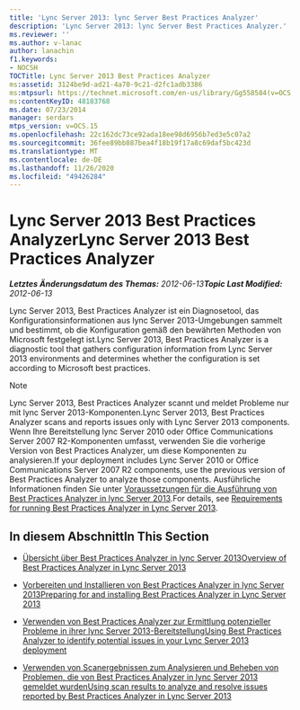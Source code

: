 ```yaml
---
title: 'Lync Server 2013: lync Server Best Practices Analyzer'
description: 'Lync Server 2013: lync Server Best Practices Analyzer.'
ms.reviewer: ''
ms.author: v-lanac
author: lanachin
f1.keywords:
- NOCSH
TOCTitle: Lync Server 2013 Best Practices Analyzer
ms:assetid: 3124be9d-ad21-4a70-9c21-d2fc1adb3386
ms:mtpsurl: https://technet.microsoft.com/en-us/library/Gg558584(v=OCS.15)
ms:contentKeyID: 48183768
ms.date: 07/23/2014
manager: serdars
mtps_version: v=OCS.15
ms.openlocfilehash: 22c162dc73ce92ada18ee98d6956b7ed3e5c07a2
ms.sourcegitcommit: 36fee89bb887bea4f18b19f17a8c69daf5bc423d
ms.translationtype: MT
ms.contentlocale: de-DE
ms.lasthandoff: 11/26/2020
ms.locfileid: "49426284"
---
```

# <a name="lync-server-2013-best-practices-analyzer"></a><span data-ttu-id="2a85c-103">Lync Server 2013 Best Practices Analyzer</span><span class="sxs-lookup"><span data-stu-id="2a85c-103">Lync Server 2013 Best Practices Analyzer</span></span>

<div data-xmlns="http://www.w3.org/1999/xhtml">

<div class="topic" data-xmlns="http://www.w3.org/1999/xhtml" data-msxsl="urn:schemas-microsoft-com:xslt" data-cs="https://msdn.microsoft.com/">

<div data-asp="https://msdn2.microsoft.com/asp">



</div>

<div id="mainSection">

<div id="mainBody"><span data-ttu-id="2a85c-104">

<span> </span></span><span class="sxs-lookup"><span data-stu-id="2a85c-104">

<span> </span></span></span>

<span data-ttu-id="2a85c-105">_**Letztes Änderungsdatum des Themas:** 2012-06-13_</span><span class="sxs-lookup"><span data-stu-id="2a85c-105">_**Topic Last Modified:** 2012-06-13_</span></span>

<span data-ttu-id="2a85c-106">Lync Server 2013, Best Practices Analyzer ist ein Diagnosetool, das Konfigurationsinformationen aus lync Server 2013-Umgebungen sammelt und bestimmt, ob die Konfiguration gemäß den bewährten Methoden von Microsoft festgelegt ist.</span><span class="sxs-lookup"><span data-stu-id="2a85c-106">Lync Server 2013, Best Practices Analyzer is a diagnostic tool that gathers configuration information from Lync Server 2013 environments and determines whether the configuration is set according to Microsoft best practices.</span></span>

<div>


> [!NOTE]  
> <span data-ttu-id="2a85c-107">Lync Server 2013, Best Practices Analyzer scannt und meldet Probleme nur mit lync Server 2013-Komponenten.</span><span class="sxs-lookup"><span data-stu-id="2a85c-107">Lync Server 2013, Best Practices Analyzer scans and reports issues only with Lync Server 2013 components.</span></span> <span data-ttu-id="2a85c-108">Wenn Ihre Bereitstellung lync Server 2010 oder Office Communications Server 2007 R2-Komponenten umfasst, verwenden Sie die vorherige Version von Best Practices Analyzer, um diese Komponenten zu analysieren.</span><span class="sxs-lookup"><span data-stu-id="2a85c-108">If your deployment includes Lync Server 2010 or Office Communications Server 2007 R2 components, use the previous version of Best Practices Analyzer to analyze those components.</span></span> <span data-ttu-id="2a85c-109">Ausführliche Informationen finden Sie unter <A href="lync-server-2013-requirements-for-running-best-practices-analyzer.md">Voraussetzungen für die Ausführung von Best Practices Analyzer in lync Server 2013</A>.</span><span class="sxs-lookup"><span data-stu-id="2a85c-109">For details, see <A href="lync-server-2013-requirements-for-running-best-practices-analyzer.md">Requirements for running Best Practices Analyzer in Lync Server 2013</A>.</span></span>



</div>

<div>

## <a name="in-this-section"></a><span data-ttu-id="2a85c-110">In diesem Abschnitt</span><span class="sxs-lookup"><span data-stu-id="2a85c-110">In This Section</span></span>

  - [<span data-ttu-id="2a85c-111">Übersicht über Best Practices Analyzer in lync Server 2013</span><span class="sxs-lookup"><span data-stu-id="2a85c-111">Overview of Best Practices Analyzer in Lync Server 2013</span></span>](lync-server-2013-overview-of-best-practices-analyzer.md)

  - [<span data-ttu-id="2a85c-112">Vorbereiten und Installieren von Best Practices Analyzer in lync Server 2013</span><span class="sxs-lookup"><span data-stu-id="2a85c-112">Preparing for and installing Best Practices Analyzer in Lync Server 2013</span></span>](lync-server-2013-preparing-for-and-installing-best-practices-analyzer.md)

  - [<span data-ttu-id="2a85c-113">Verwenden von Best Practices Analyzer zur Ermittlung potenzieller Probleme in ihrer lync Server 2013-Bereitstellung</span><span class="sxs-lookup"><span data-stu-id="2a85c-113">Using Best Practices Analyzer to identify potential issues in your Lync Server 2013 deployment</span></span>](lync-server-2013-using-best-practices-analyzer-to-identify-potential-issues-in-your-deployment.md)

  - [<span data-ttu-id="2a85c-114">Verwenden von Scanergebnissen zum Analysieren und Beheben von Problemen, die von Best Practices Analyzer in lync Server 2013 gemeldet wurden</span><span class="sxs-lookup"><span data-stu-id="2a85c-114">Using scan results to analyze and resolve issues reported by Best Practices Analyzer in Lync Server 2013</span></span>](lync-server-2013-using-scan-results-to-analyze-and-resolve-issues-reported-by-best-practices-analyzer.md)

<span data-ttu-id="2a85c-115"></div>

</div>

<span> </span>

</div>

</div>

</span><span class="sxs-lookup"><span data-stu-id="2a85c-115"></div>

</div>

<span> </span>

</div>

</div>

</span></span></div>

